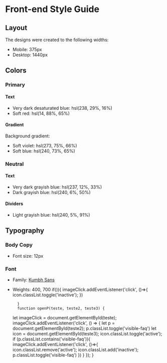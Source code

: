 # Front-end Style Guide

## Layout

The designs were created to the following widths:

- Mobile: 375px
- Desktop: 1440px

## Colors

### Primary

#### Text

- Very dark desaturated blue: hsl(238, 29%, 16%)
- Soft red: hsl(14, 88%, 65%)

#### Gradient

Background gradient:

- Soft violet: hsl(273, 75%, 66%)
- Soft blue: hsl(240, 73%, 65%)

### Neutral

#### Text

- Very dark grayish blue: hsl(237, 12%, 33%)
- Dark grayish blue: hsl(240, 6%, 50%)

#### Dividers

- Light grayish blue: hsl(240, 5%, 91%)

## Typography

### Body Copy

- Font size: 12px

### Font

- Family: [Kumbh Sans](https://fonts.google.com/specimen/Kumbh+Sans)
- Weights: 400, 700
if()){
            imageClick.addEventListener('click', ()=>{
                icon.classList.toggle('inactive');
            })

        }
        function openP(teste, teste2, teste3) {
    let imageClick = document.getElementById(teste);
    imageClick.addEventListener('click', () => {
        let p = document.getElementById(teste2);
        p.classList.toggle('visible-faq')
        let icon = document.getElementById(teste3);
        icon.classList.toggle('active');
        if (p.classList.contains('visible-faq')){
            imageClick.addEventListener('click', ()=>{
                icon.classList.remove('active');
                icon.classList.add('inactive');
                p.classList.toggle('visible-faq')
            })
        }
    });
}

